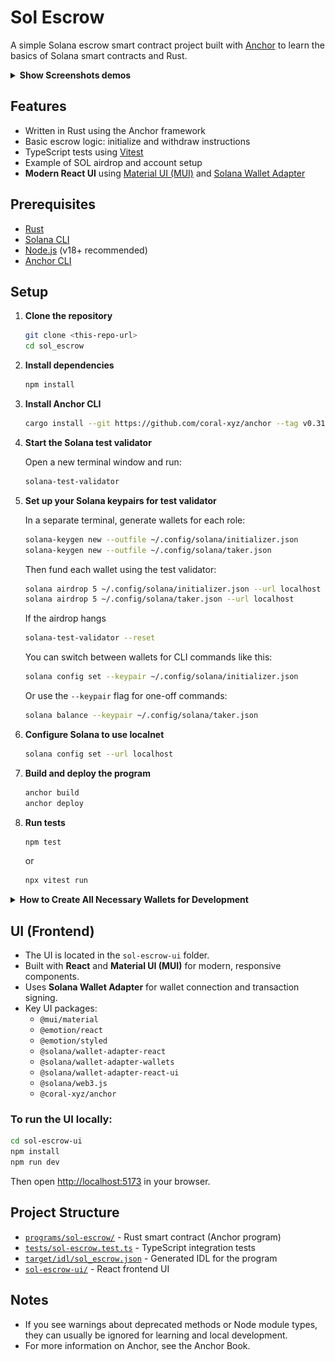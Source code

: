 # Sol Escrow

A simple Solana escrow smart contract project built with [Anchor](https://book.anchor-lang.com/) to learn the basics of Solana smart contracts and Rust.

<details>
  <summary><strong>Show Screenshots demos</strong></summary>

### Light Mode

![Sol Escrow Light Mode](./screenshots/light.png)

### Dark Mode

![Sol Escrow Dark Mode](./screenshots/dark.png)

</details>

## Features

- Written in Rust using the Anchor framework
- Basic escrow logic: initialize and withdraw instructions
- TypeScript tests using [Vitest](https://vitest.dev/)
- Example of SOL airdrop and account setup
- **Modern React UI** using [Material UI (MUI)](https://mui.com/) and [Solana Wallet Adapter](https://github.com/solana-labs/wallet-adapter)

## Prerequisites

- [Rust](https://www.rust-lang.org/tools/install)
- [Solana CLI](https://docs.solana.com/cli/install-solana-cli-tools)
- [Node.js](https://nodejs.org/) (v18+ recommended)
- [Anchor CLI](https://book.anchor-lang.com/getting_started/installation.html)

## Setup

1. **Clone the repository**

   ```bash
   git clone <this-repo-url>
   cd sol_escrow
   ```

2. **Install dependencies**

   ```bash
   npm install
   ```

3. **Install Anchor CLI**

   ```bash
   cargo install --git https://github.com/coral-xyz/anchor --tag v0.31.1 anchor-cli --locked
   ```

4. **Start the Solana test validator**

   Open a new terminal window and run:

   ```bash
   solana-test-validator
   ```

5. **Set up your Solana keypairs for test validator**

   In a separate terminal, generate wallets for each role:

   ```bash
   solana-keygen new --outfile ~/.config/solana/initializer.json
   solana-keygen new --outfile ~/.config/solana/taker.json
   ```

   Then fund each wallet using the test validator:

   ```bash
   solana airdrop 5 ~/.config/solana/initializer.json --url localhost
   solana airdrop 5 ~/.config/solana/taker.json --url localhost
   ```

   If the airdrop hangs

   ```bash
   solana-test-validator --reset
   ```

   You can switch between wallets for CLI commands like this:

   ```bash
   solana config set --keypair ~/.config/solana/initializer.json
   ```

   Or use the `--keypair` flag for one-off commands:

   ```bash
   solana balance --keypair ~/.config/solana/taker.json
   ```

6. **Configure Solana to use localnet**

   ```bash
   solana config set --url localhost
   ```

7. **Build and deploy the program**

   ```bash
   anchor build
   anchor deploy
   ```

8. **Run tests**
   ```bash
   npm test
   ```
   or
   ```bash
   npx vitest run
   ```

<details>
<summary><strong>How to Create All Necessary Wallets for Development</strong></summary>

You may want multiple wallets for testing different roles (e.g., initializer, taker). Here’s how to create and manage them:

### 1. **Create Multiple Keypairs**

Generate a new wallet for each role:

```bash
solana-keygen new --outfile ~/.config/solana/initializer.json
solana-keygen new --outfile ~/.config/solana/taker.json
```

### 2. **Airdrop SOL to Each Wallet**

Make sure your local validator is running, then fund each wallet:

```bash
solana airdrop 5 ~/.config/solana/initializer.json --url localhost
solana airdrop 5 ~/.config/solana/taker.json --url localhost
```

Or, to airdrop by address:

```bash
solana airdrop 5 <WALLET_ADDRESS> --url localhost
```

Get the address with:

```bash
solana-keygen pubkey ~/.config/solana/initializer.json
```

### 3. **Switch Between Wallets in CLI**

Set the active wallet for CLI commands:

```bash
solana config set --keypair ~/.config/solana/initializer.json
```

Or use `--keypair` for one-off commands:

```bash
solana balance --keypair ~/.config/solana/taker.json
```

### 4. **Use Wallets in Scripts/Frontend**

In Node.js/TypeScript:

```js
const { Keypair } = require("@solana/web3.js");
const fs = require("fs");
const secret = JSON.parse(fs.readFileSync("/path/to/initializer.json"));
const keypair = Keypair.fromSecretKey(Uint8Array.from(secret));
```

### 5. **(Optional) Import into Browser Wallets**

If you want to use these wallets in Phantom/Brave:

- Open the wallet extension, choose "Import Private Key," and paste the array from your `.json` file.

</details>

## UI (Frontend)

- The UI is located in the `sol-escrow-ui` folder.
- Built with **React** and **Material UI (MUI)** for modern, responsive components.
- Uses **Solana Wallet Adapter** for wallet connection and transaction signing.
- Key UI packages:
  - `@mui/material`
  - `@emotion/react`
  - `@emotion/styled`
  - `@solana/wallet-adapter-react`
  - `@solana/wallet-adapter-wallets`
  - `@solana/wallet-adapter-react-ui`
  - `@solana/web3.js`
  - `@coral-xyz/anchor`

### To run the UI locally:

```bash
cd sol-escrow-ui
npm install
npm run dev
```

Then open [http://localhost:5173](http://localhost:5173) in your browser.

## Project Structure

- [`programs/sol-escrow/`](programs/sol-escrow/) - Rust smart contract (Anchor program)
- [`tests/sol-escrow.test.ts`](tests/sol-escrow.test.ts) - TypeScript integration tests
- [`target/idl/sol_escrow.json`](target/idl/sol_escrow.json) - Generated IDL for the program
- [`sol-escrow-ui/`](sol-escrow-ui/) - React frontend UI

## Notes

- If you see warnings about deprecated methods or Node module types, they can usually be ignored for learning and local development.
- For more information on Anchor, see the Anchor Book.
